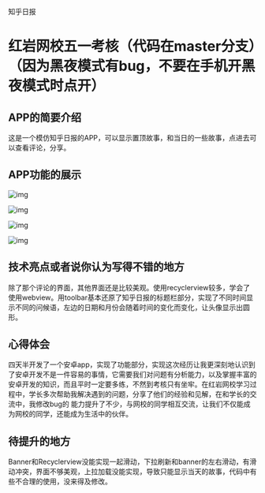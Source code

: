 知乎日报

# 红岩网校五一考核（代码在master分支）（因为黑夜模式有bug，不要在手机开黑夜模式时点开）

## APP的简要介绍

这是一个模仿知乎日报的APP，可以显示置顶故事，和当日的一些故事，点进去可以查看评论，分享。

## APP功能的展示

![img](https://f1zvi5y30aw.feishu.cn/space/api/box/stream/download/asynccode/?code=NjQ3Yzk2OGFhMDE2MmVjNzQ4Yjc5NmVmYjQ5ZGNmMGNfQ1pBRlpVRjl5aEVwTGloM2hqZnVuSmpoaFVHcHM2Y3FfVG9rZW46S3Z3SmJraWgzb2hzYWV4dXZ6QWNKOVlZblFlXzE2ODMwODU2NDY6MTY4MzA4OTI0Nl9WNA)

![img](https://f1zvi5y30aw.feishu.cn/space/api/box/stream/download/asynccode/?code=NDkxODAzMzUyYjFkNjc1ZjVmMDE1YjlhZWMzZWMwOGVfYXlOODcxbjBKMUhBbXVBcFFkcUhMQ3dIb3ltYkVzRmRfVG9rZW46V1VDU2IyRmZVb25PYjF4eGtIN2M3MnMwblNnXzE2ODMwODU2NDY6MTY4MzA4OTI0Nl9WNA)

![img](https://f1zvi5y30aw.feishu.cn/space/api/box/stream/download/asynccode/?code=NDUzYmJmOTEzYWI0NGNiOTUxNWIwN2JkMzM5ZDhlYjJfZTNKYkVnQWlCMGdCRGJmalFiUDVPMzdMTXlSYWtlU21fVG9rZW46SkhNNmIzZWRPb3N5bVB4V2hscmN1c0s3bjFiXzE2ODMwODU2NDY6MTY4MzA4OTI0Nl9WNA)

![img](https://f1zvi5y30aw.feishu.cn/space/api/box/stream/download/asynccode/?code=MGY3YzIzODViNmZiZmZkNDFiOGQ4NjA0MjA0NGQyN2VfR29ob3JEb0hLdVhGZDRHWFFVd2E3Sld2VGVwWlNsWGJfVG9rZW46TjFlcmJHSzZFbzNsOU94TG9DR2NXZnYxbmFjXzE2ODMwODU2NDY6MTY4MzA4OTI0Nl9WNA)

## 技术亮点或者说你认为写得不错的地方

除了那个评论的界面，其他界面还是比较美观。使用recyclerview较多，学会了使用webview。用toolbar基本还原了知乎日报的标题栏部分，实现了不同时间显示不同的问候语，左边的日期和月份会随着时间的变化而变化，让头像显示出圆形。

## 心得体会

四天半开发了一个安卓app，实现了功能部分，实现这次经历让我更深刻地认识到了安卓开发不是一件容易的事情，它需要我们对问题有分析能力，以及掌握丰富的安卓开发的知识，而且平时一定要多练，不然到考核只有坐牢。在红岩网校学习过程中，学长多次帮助我解决遇到的问题，分享了他们的经验和见解，在和学长的交流中，我修改bug的 能力提升了不少，与网校的同学相互交流，让我们不仅能成为网校的同学，还能成为生活中的伙伴。

## 待提升的地方

Banner和Recyclerview没能实现一起滑动，下拉刷新和banner的左右滑动，有滑动冲突，界面不够美观，上拉加载没能实现，导致只能显示当天的故事，代码中有些不合理的使用，没来得及修改。
